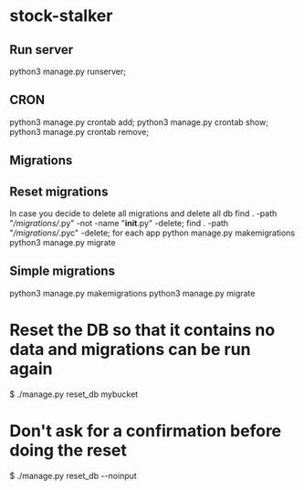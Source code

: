 # stock-stalker

## Run server
python3 manage.py runserver;    

## CRON 
python3 manage.py crontab add;
python3 manage.py crontab show;
python3 manage.py crontab remove;

## Migrations 

## Reset migrations
In case you decide to delete all migrations and delete all db 
find . -path "*/migrations/*.py" -not -name "__init__.py" -delete;
find . -path "*/migrations/*.pyc"  -delete;
for each app
python manage.py makemigrations <appname> 
python3 manage.py migrate


## Simple migrations
python3 manage.py makemigrations
python3 manage.py migrate

# Reset the DB so that it contains no data and migrations can be run again
$ ./manage.py reset_db mybucket

# Don't ask for a confirmation before doing the reset
$ ./manage.py reset_db --noinput